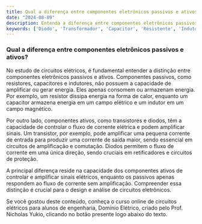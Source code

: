 ```yaml
---
title: Qual a diferença entre componentes eletrônicos passivos e ativos?
date: "2024-08-09"
description: Entenda a diferença entre componentes eletrônicos passivos e ativos no contexto de circuitos elétricos.
keywords: ['Diodo', 'Transformador', 'Capacitor', 'Resistente', 'Indutor', 'Transistor', 'Ativo']
---
```


### Qual a diferença entre componentes eletrônicos passivos e ativos?

No estudo de circuitos elétricos, é fundamental entender a distinção entre componentes eletrônicos passivos e ativos. Componentes passivos, como resistores, capacitores e indutores, não possuem a capacidade de amplificar ou gerar energia. Eles apenas consomem ou armazenam energia. Por exemplo, um resistor dissipa energia na forma de calor, enquanto um capacitor armazena energia em um campo elétrico e um indutor em um campo magnético.

Por outro lado, componentes ativos, como transistores e diodos, têm a capacidade de controlar o fluxo de corrente elétrica e podem amplificar sinais. Um transistor, por exemplo, pode amplificar uma pequena corrente de entrada para produzir uma corrente de saída maior, sendo essencial em circuitos de amplificação e comutação. Diodos permitem o fluxo de corrente em uma única direção, sendo cruciais em retificadores e circuitos de proteção.

A principal diferença reside na capacidade dos componentes ativos de controlar e amplificar sinais elétricos, enquanto os passivos apenas respondem ao fluxo de corrente sem amplificação. Compreender essa distinção é crucial para o design e análise de circuitos eletrônicos.

Se você gostou deste conteúdo, conheça o curso online de circuitos elétricos para alunos de engenharia, Domínio Elétrico, criado pelo Prof. Nicholas Yukio, clicando no botão presente logo abaixo do texto.